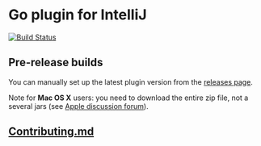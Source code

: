 # Go plugin for IntelliJ
[![Build Status](https://travis-ci.org/go-lang-plugin-org/go-lang-idea-plugin.png?branch=v1.0.0-alpha0)](https://travis-ci.org/go-lang-plugin-org/go-lang-idea-plugin)

## Pre-release builds
You can manually set up the latest plugin version from the [releases page](https://github.com/go-lang-plugin-org/go-lang-idea-plugin/releases).

Note for **Mac OS X** users: you need to download the entire zip file, not a several jars (see [Apple discussion forum](https://discussions.apple.com/thread/1483114)). 

## [Contributing.md](CONTRIBUTING.md)

